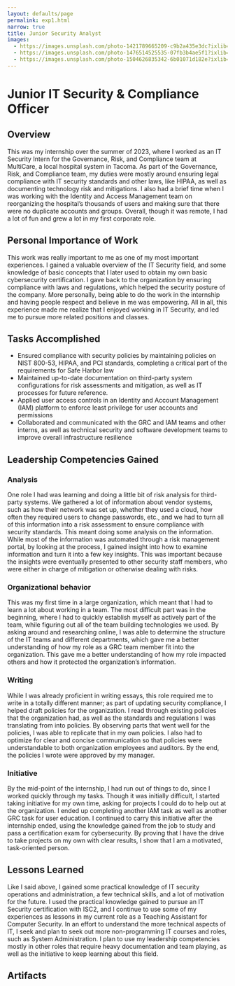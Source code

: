 ```yaml
---
layout: defaults/page
permalink: exp1.html
narrow: true
title: Junior Security Analyst
images:
  - https://images.unsplash.com/photo-1421789665209-c9b2a435e3dc?ixlib=rb-0.3.5&ixid=eyJhcHBfaWQiOjEyMDd9&s=5b1016b885e7438c4633109d77368d4d&auto=format&fit=crop&w=1651&q=80
  - https://images.unsplash.com/photo-1476514525535-07fb3b4ae5f1?ixlib=rb-0.3.5&ixid=eyJhcHBfaWQiOjEyMDd9&s=468a8c18f5d811cf03c654b653b5089e&auto=format&fit=crop&w=1650&q=80
  - https://images.unsplash.com/photo-1504626835342-6b01071d182e?ixlib=rb-0.3.5&ixid=eyJhcHBfaWQiOjEyMDd9&s=975855d515c9d56352ee3bfe74287f2b&auto=format&fit=crop&w=1651&q=80
---
```


# Junior IT Security & Compliance Officer

## Overview
This was my internship over the summer of 2023, where I worked as an IT Security Intern for the Governance, Risk, and Compliance team at MultiCare, a local hospital system in Tacoma. As part of the Governance, Risk, and Compliance team, my duties were mostly around ensuring legal compliance with IT security standards and other laws, like HIPAA, as well as documenting technology risk and mitigations. I also had a brief time when I was working with the Identity and Access Management team on reorganizing the hospital’s thousands of users and making sure that there were no duplicate accounts and groups. Overall, though it was remote, I had a lot of fun and grew a lot in my first corporate role. 

## Personal Importance of Work
This work was really important to me as one of my most important experiences. I gained a valuable overview of the IT Security field, and some knowledge of basic concepts that I later used to obtain my own basic cybersecurity certification. I gave back to the organization by ensuring compliance with laws and regulations, which helped the security posture of the company. More personally, being able to do the work in the internship and having people respect and believe in me was empowering. All in all, this experience made me realize that I enjoyed working in IT Security, and led me to pursue more related positions and classes. 

## Tasks Accomplished
- Ensured compliance with security policies by maintaining policies on NIST 800-53, HIPAA, and PCI standards, completing a critical part of the requirements for Safe Harbor law
- Maintained up-to-date documentation on third-party system configurations for risk assessments and mitigation, as well as IT processes for future reference.
- Applied user access controls in an Identity and Account Management (IAM) platform to enforce least privilege for user accounts and permissions
- Collaborated and communicated with the GRC and IAM teams and other interns, as well as technical security and software development teams to improve overall infrastructure resilience


## Leadership Competencies Gained

### Analysis
One role I had was learning and doing a little bit of risk analysis for third-party systems. We gathered a lot of information about vendor systems, such as how their network was set up, whether they used a cloud, how often they required users to change passwords, etc., and we had to turn all of this information into a risk assessment to ensure compliance with security standards. This meant doing some analysis on the information. While most of the information was automated through a risk management portal, by looking at the process, I gained insight into how to examine information and turn it into a few key insights. This was important because the insights were eventually presented to other security staff members, who were either in charge of mitigation or otherwise dealing with risks.


### Organizational behavior
This was my first time in a large organization, which meant that I had to learn a lot about working in a team. The most difficult part was in the beginning, where I had to quickly establish myself as actively part of the team, while figuring out all of the team building technologies we used. By asking around and researching online, I was able to determine the structure of the IT teams and different departments, which gave me a better understanding of how my role as a GRC team member fit into the organization. This gave me a better understanding of how my role impacted others and how it protected the organization’s information.


### Writing
While I was already proficient in writing essays, this role required me to write in a totally different manner; as part of updating security compliance, I helped draft policies for the organization. I read through existing policies that the organization had, as well as the standards and regulations I was translating from into policies. By observing parts that went well for the policies, I was able to replicate that in my own policies. I also had to optimize for clear and concise communication so that policies were understandable to both organization employees and auditors. By the end, the policies I wrote were approved by my manager.


### Initiative
By the mid-point of the internship, I had run out of things to do, since I worked quickly through my tasks. Though it was initially difficult, I started taking initiative for my own time, asking for projects I could do to help out at the organization. I ended up completing another IAM task as well as another GRC task for user education. I continued to carry this initiative after the internship ended, using the knowledge gained from the job to study and pass a certification exam for cybersecurity. By proving that I have the drive to take projects on my own with clear results, I show that I am a motivated, task-oriented person. 


## Lessons Learned
Like I said above, I gained some practical knowledge of IT security operations and administration, a few technical skills, and a lot of motivation for the future. I used the practical knowledge gained to pursue an IT Security certification with ISC2, and I continue to use some of my experiences as lessons in my current role as a Teaching Assistant for Computer Security. In an effort to understand the more technical aspects of IT, I seek and plan to seek out more non-programming IT courses and roles, such as System Administration. I plan to use my leadership competencies mostly in other roles that require heavy documentation and team playing, as well as the initiative to keep learning about this field. 


## Artifacts
